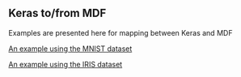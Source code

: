 ## Keras to/from MDF

Examples are presented here for mapping between Keras and MDF

[An example using the MNIST dataset](MNIST)


[An example using the IRIS dataset](IRIS)
